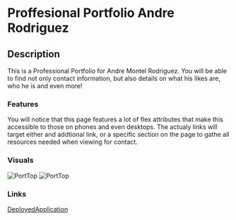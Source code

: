 # Proffesional Portfolio Andre Rodriguez

## Description


This is a Professional Portfolio for Andre Montel Rodriguez. 
You will be able to find not only contact information, but also
details on what his likes are, who he is and even more!

### Features


You will notice that this page features a lot of flex attributes that 
make this accessible to those on phones and even desktops. The actualy links will target either and addtional link, or a specific section on the page to gathe all resources needed when viewing for contact.


### Visuals

![PortTop](https://user-images.githubusercontent.com/77699769/107194089-9d13fb80-69bd-11eb-9e0e-4113f73720d9.PNG)
![PortTop](https://user-images.githubusercontent.com/77699769/107305730-80290800-6a51-11eb-95be-55f1fa130f5d.PNG)






### Links



[DeployedApplication](<https://drae7299.github.io/Proffesional_Portfolio_Andre_Rodriguez/>)
